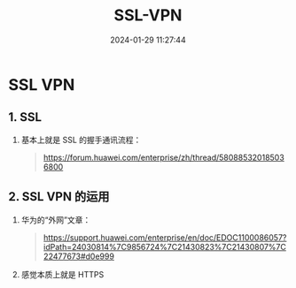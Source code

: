 ﻿---
title: SSL-VPN
date: 2024-01-29 11:27:44
---

# SSL VPN

## 1. SSL

1. 基本上就是 SSL 的握手通讯流程：

    > https://forum.huawei.com/enterprise/zh/thread/580885320185036800

## 2. SSL VPN 的运用

1. 华为的“外网”文章：

    > https://support.huawei.com/enterprise/en/doc/EDOC1100086057?idPath=24030814%7C9856724%7C21430823%7C21430807%7C22477673#d0e999

2. 感觉本质上就是 HTTPS

